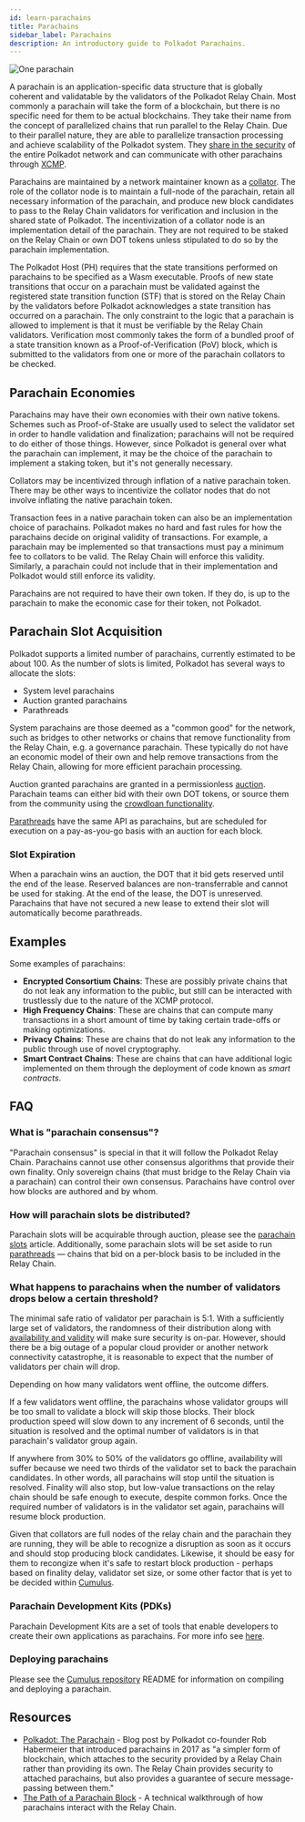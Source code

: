 ```yaml
---
id: learn-parachains
title: Parachains
sidebar_label: Parachains
description: An introductory guide to Polkadot Parachains.
---
```


![One parachain](assets/network/one_parachain.png)

A parachain is an application-specific data structure that is globally coherent and validatable by the validators of the Polkadot Relay Chain. Most commonly a parachain will take the form of a blockchain, but there is no specific need for them to be actual blockchains. They take their name from the concept of parallelized chains that run parallel to the Relay Chain. Due to their parallel nature, they are able to parallelize transaction processing and achieve scalability of the Polkadot system. They [share in the security](learn-security) of the entire Polkadot network and can communicate with other parachains through [XCMP](learn-crosschain).

Parachains are maintained by a network maintainer known as a [collator](learn-collator). The role of the collator node is to maintain a full-node of the parachain, retain all necessary information of the parachain, and produce new block candidates to pass to the Relay Chain validators for verification and inclusion in the shared state of Polkadot. The incentivization of a collator node is an implementation detail of the parachain. They are not required to be staked on the Relay Chain or own DOT tokens unless stipulated to do so by the parachain implementation.

The Polkadot Host (PH) requires that the state transitions performed on parachains to be specified as a Wasm executable. Proofs of new state transitions that occur on a parachain must be validated against the registered state transition function (STF) that is stored on the Relay Chain by the validators before Polkadot acknowledges a state transition has occurred on a parachain. The only constraint to the logic that a parachain is allowed to implement is that it must be verifiable by the Relay Chain validators. Verification most commonly takes the form of a bundled proof of a state transition known as a Proof-of-Verification (PoV) block, which is submitted to the validators from one or more of the parachain collators to be checked.

## Parachain Economies

Parachains may have their own economies with their own native tokens. Schemes such as Proof-of-Stake are usually used to select the validator set in order to handle validation and finalization; parachains will not be required to do either of those things. However, since Polkadot is general over what the parachain can implement, it may be the choice of the parachain to implement a staking token, but it's not generally necessary.

Collators may be incentivized through inflation of a native parachain token. There may be other ways to incentivize the collator nodes that do not involve inflating the native parachain token.

Transaction fees in a native parachain token can also be an implementation choice of parachains. Polkadot makes no hard and fast rules for how the parachains decide on original validity of transactions. For example, a parachain may be implemented so that transactions must pay a minimum fee to collators to be valid. The Relay Chain will enforce this validity. Similarly, a parachain could not include that in their implementation and Polkadot would still enforce its validity.

Parachains are not required to have their own token. If they do, is up to the parachain to make the economic case for their token, not Polkadot.

## Parachain Slot Acquisition

Polkadot supports a limited number of parachains, currently estimated to be about 100. As the number of slots is limited, Polkadot has several ways to allocate the slots:

- System level parachains
- Auction granted parachains
- Parathreads

System parachains are those deemed as a "common good" for the network, such as bridges to other networks or chains that remove functionality from the Relay Chain, e.g. a governance parachain. These typically do not have an economic model of their own and help remove transactions from the Relay Chain, allowing for more efficient parachain processing.

Auction granted parachains are granted in a permissionless [auction](learn-auction). Parachain teams can either bid with their own DOT tokens, or source them from the community using the [crowdloan functionality](learn-crowdloan).

[Parathreads](learn-parathreads) have the same API as parachains, but are scheduled for execution on a pay-as-you-go basis with an auction for each block.

### Slot Expiration

When a parachain wins an auction, the DOT that it bid gets reserved until the end of the lease. Reserved balances are non-transferrable and cannot be used for staking. At the end of the lease, the DOT is unreserved. Parachains that have not secured a new lease to extend their slot will automatically become parathreads.

## Examples

Some examples of parachains:

- **Encrypted Consortium Chains**: These are possibly private chains that do not leak any information to the public, but still can be interacted with trustlessly due to the nature of the XCMP protocol.
- **High Frequency Chains**: These are chains that can compute many transactions in a short amount of time by taking certain trade-offs or making optimizations.
- **Privacy Chains**: These are chains that do not leak any information to the public through use of novel cryptography.
- **Smart Contract Chains**: These are chains that can have additional logic implemented on them through the deployment of code known as _smart contracts_.

## FAQ

### What is "parachain consensus"?

"Parachain consensus" is special in that it will follow the Polkadot Relay Chain. Parachains cannot use other consensus algorithms that provide their own finality. Only sovereign chains (that must bridge to the Relay Chain via a parachain) can control their own consensus. Parachains have control over how blocks are authored and by whom.

### How will parachain slots be distributed?

Parachain slots will be acquirable through auction, please see the [parachain slots](learn-auction) article. Additionally, some parachain slots will be set aside to run [parathreads](learn-parathreads) &mdash; chains that bid on a per-block basis to be included in the Relay Chain.

### What happens to parachains when the number of validators drops below a certain threshold?

The minimal safe ratio of validator per parachain is 5:1. With a sufficiently large set of validators, the randomness of their distribution along with [availability and validity](learn-availability) will make sure security is on-par. However, should there be a big outage of a popular cloud provider or another network connectivity catastrophe, it is reasonable to expect that the number of validators per chain will drop.

Depending on how many validators went offline, the outcome differs.

If a few validators went offline, the parachains whose validator groups will be too small to validate a block will skip those blocks. Their block production speed will slow down to any increment of 6 seconds, until the situation is resolved and the optimal number of validators is in that parachain's validator group again.

If anywhere from 30% to 50% of the validators go offline, availability will suffer because we need two thirds of the validator set to back the parachain candidates. In other words, all parachains will stop until the situation is resolved. Finality will also stop, but low-value transactions on the relay chain should be safe enough to execute, despite common forks. Once the required number of validators is in the validator set again, parachains will resume block production.

Given that collators are full nodes of the relay chain and the parachain they are running, they will be able to recognize a disruption as soon as it occurs and should stop producing block candidates. Likewise, it should be easy for them to recongize when it's safe to restart block production - perhaps based on finality delay, validator set size, or some other factor that is yet to be decided within [Cumulus](https://github.com/paritytech/cumulus).

### Parachain Development Kits (PDKs)

Parachain Development Kits are a set of tools that enable developers to create their own applications as parachains. For more info see [here](build-pdk).

### Deploying parachains

Please see the [Cumulus repository](https://github.com/paritytech/cumulus#rococo) README for information on compiling and deploying a parachain.

## Resources

- [Polkadot: The Parachain](https://medium.com/polkadot-network/polkadot-the-parachain-3808040a769a) - Blog post by Polkadot co-founder Rob Habermeier that introduced parachains in 2017 as "a simpler form of blockchain, which attaches to the security provided by a Relay Chain rather than providing its own. The Relay Chain provides security to attached parachains, but also provides a guarantee of secure message-passing between them."
- [The Path of a Parachain Block](https://polkadot.network/the-path-of-a-parachain-block/) - A technical walkthrough of how parachains interact with the Relay Chain.
